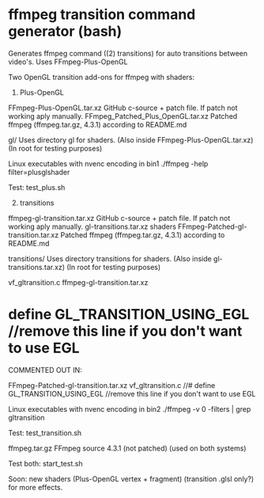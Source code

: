 # ffmpeg transition command generator (bash)
Generates ffmpeg command ((2) transitions) for auto transitions between video's. Uses FFmpeg-Plus-OpenGL

Two OpenGL transition add-ons for ffmpeg with shaders:

1) Plus-OpenGL

FFmpeg-Plus-OpenGL.tar.xz           GitHub c-source + patch file. If patch not working aply manually.
FFmpeg_Patched_Plus_OpenGL.tar.xz   Patched ffmpeg (ffmpeg.tar.gz, 4.3.1) according to README.md

gl/                                 Uses directory gl for shaders. (Also inside FFmpeg-Plus-OpenGL.tar.xz) (In root for testing purposes)

Linux executables with nvenc encoding in bin1
./ffmpeg -help filter=plusglshader

Test: test_plus.sh

2) transitions

ffmpeg-gl-transition.tar.xz         GitHub c-source + patch file. If patch not working aply manually.
gl-transitions.tar.xz               shaders
FFmpeg-Patched-gl-transition.tar.xz Patched ffmpeg (ffmpeg.tar.gz, 4.3.1) according to README.md

transitions/                        Uses directory transitions for shaders. (Also inside gl-transitions.tar.xz) (In root for testing purposes)

vf_gltransition.c
ffmpeg-gl-transition.tar.xz
# define GL_TRANSITION_USING_EGL //remove this line if you don't want to use EGL

COMMENTED OUT IN:

FFmpeg-Patched-gl-transition.tar.xz
vf_gltransition.c
//# define GL_TRANSITION_USING_EGL //remove this line if you don't want to use EGL

Linux executables with nvenc encoding in bin2
./ffmpeg -v 0 -filters | grep gltransition

Test: test_transition.sh

ffmpeg.tar.gz                       FFmpeg source 4.3.1 (not patched) (used on both systems)

Test both: start_test.sh

Soon: new shaders (Plus-OpenGL vertex + fragment) (transition .glsl only?) for more effects.


 